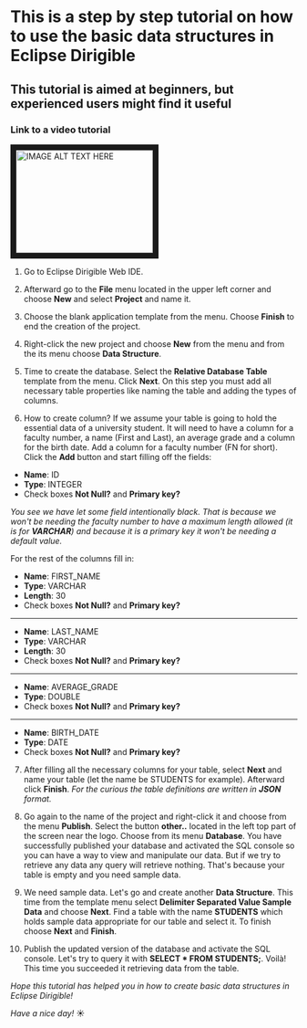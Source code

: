 # This is a step by step tutorial on how to use the basic data structures in Eclipse Dirigible
## This tutorial is aimed at beginners, but experienced users might find it useful

### Link to a video tutorial
<a href="http://www.youtube.com/watch?feature=player_embedded&v=GwzxjBAhy_4
" target="_blank"><img src="http://img.youtube.com/vi/GwzxjBAhy_4/0.jpg" 
alt="IMAGE ALT TEXT HERE" width="240" height="180" border="10" /></a>


1. Go to Eclipse Dirigible Web IDE.

2. Afterward go to the **File** menu located in the upper left corner and choose **New** and select **Project** and name it.

3. Choose the blank application template from the menu. Choose **Finish** to end the creation of the project.

4. Right-click the new project and choose **New** from the menu and from the its menu choose **Data Structure**.

5. Time to create the database. Select the **Relative Database Table** template from the menu. Click **Next**. On this step you must add all necessary table properties like naming the table and adding the types of columns. 

6. How to create column? If we assume your table is going to hold the essential data of a university student. It will need to have a column for a faculty number, a name (First and Last), an average grade and a column for the birth date. Add a column for a faculty number (FN for short). Click the **Add** button and start filling off the fields:
+ **Name**: ID
+ **Type**: INTEGER
+ Check boxes **Not Null?** and **Primary key?**

_You see we have let some field intentionally black. That is because we won't be needing the faculty number to have a maximum length allowed (it is for **VARCHAR**) and because it is a primary key it won't be needing a default value._

For the rest of the columns fill in:
+ **Name**: FIRST_NAME
+ **Type**: VARCHAR
+ **Length**: 30
+ Check boxes **Not Null?** and **Primary key?**

------

+ **Name**: LAST_NAME
+ **Type**: VARCHAR
+ **Length**: 30
+ Check boxes **Not Null?** and **Primary key?**

------

+ **Name**: AVERAGE_GRADE
+ **Type**: DOUBLE
+ Check boxes **Not Null?** and **Primary key?**

------

+ **Name**: BIRTH_DATE
+ **Type**: DATE
+ Check boxes **Not Null?** and **Primary key?**

7. After filling all the necessary columns for your table, select **Next** and name your table (let the name be STUDENTS for example). Afterward click **Finish**.
_For the curious the table definitions are written in **JSON** format._

8. Go again to the name of the project and right-click it and choose from the menu **Publish**. Select the button **other..** located in the left top part of the screen near the logo. Choose from its menu **Database**. You have successfully published your database and activated the SQL console so you can have a way to view and manipulate our data. But if we try to retrieve any data any query will retrieve nothing. That's because your table is empty and you need sample data.

9. We need sample data. Let's go and create another **Data Structure**. This time from the template menu select **Delimiter Separated Value Sample Data** and choose **Next**. Find a table with the name **STUDENTS** which holds sample data appropriate for our table and select it. To finish choose **Next** and **Finish**.

10. Publish the updated version of the database and activate the SQL console. Let's try to query it with **SELECT * FROM STUDENTS;**. Voilà! This time you succeeded it retrieving data from the table.

_Hope this tutorial has helped you in how to create basic data structures in Eclipse Dirigible!_

_Have a nice day!_ :sunny:
